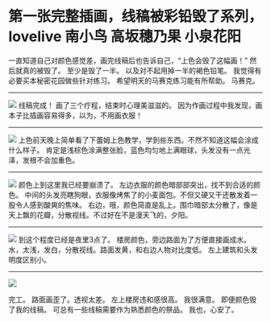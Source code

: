 
# 第一张完整插画，线稿被彩铅毁了系列，lovelive 南小鸟 高坂穗乃果 小泉花阳
一直知道自己对颜色感觉差，画完线稿后也告诉自己，“上色会毁了这幅画！”
然后就真的被毁了。
至少是毁了一半。
以及对不起用掉一半的褐色铅笔。
我觉得有必要买本秘密花园做些针对练习。
希望明天的马赛克练习能有所帮助。
马赛克。

---

![](http://i.imgur.com/bAloLSw.jpg)
线稿完成！
画了三个疗程，结束时心理美滋滋的。
因为作画过程中我发现，画本子比插画容易得多，以为，不用画衣服！

---

![](http://i.imgur.com/URPuVY8.jpg)
上色前天晚上简单看了下蕾姆上色教学，学到些东西。不然不知道这幅会涂成什么样子。
肯定是浅棕色涂满整张脸，蓝色均匀地上满眼球，头发没有一点光泽，发根不会加重色。

---

 ![](http://i.imgur.com/MDmhvYU.jpg)
 颜色上到这里我已经要崩溃了。
 左边衣服的颜色暗部部突出，找不到合适的颜色。
 中间的头发亮瞎狗眼，衣服像烤焦了的小麦面包。不但又硬又干还散发着一股令人感到酸爽的焦味。
 右边，哦，颜色简直是乱上。围巾暗部太分散了，像是天上飘的花瓣，分散视线。不过好在不是漫天飞的，夕阳。
 
 ---
 
![](http://i.imgur.com/bsm1Tcl.jpg)
到这个程度已经是夜里3点了。
楼房颜色，旁边路面为了方便直接画成水。
水，太浅，发白，分散视线。路面发黄，和右边人物对比度低。
左上建筑和头发明度区别小。

---

![](http://i.imgur.com/shGtuwW.jpg)

完工。
路面画歪了。透视太差。
左上楼房违和感很高。
我很满意。
即便颜色毁了我的线稿。
可总有一些线稿需要作为熟悉颜色的祭品。
我也，心安了。



